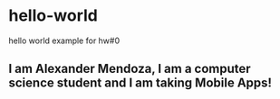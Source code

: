 # hello-world
hello world example for hw#0


## I am Alexander Mendoza, I am a computer science student and I am taking Mobile Apps!
